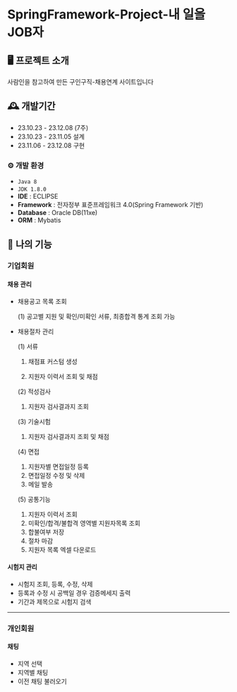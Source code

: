 # SpringFramework-Project-내 일을 JOB자


## 🖥️ 프로젝트 소개
사람인을 참고하여 만든 구인구직-채용연계 사이트입니다
<br>

## 🕰️ 개발기간
* 23.10.23 - 23.12.08 (7주)
* 23.10.23 - 23.11.05 설계
* 23.11.06 - 23.12.08 구현

### ⚙️ 개발 환경
- `Java 8`
- `JDK 1.8.0`
- **IDE** : ECLIPSE
- **Framework** : 전자정부 표준프레임워크 4.0(Spring Framework 기반)
- **Database** : Oracle DB(11xe)
- **ORM** : Mybatis

## 📌 나의 기능
### 기업회원
#### 채용 관리
- 채용공고 목록 조회

  \(1\) 공고별 지원 및 확인/미확인 서류, 최종합격 통계 조회 가능
- 채용절차 관리

  \(1\) 서류

  1. 채점표 커스텀 생성
  
  2. 지원자 이력서 조회 및 채점
  
  \(2\) 적성검사

  1. 지원자 검사결과지 조회
  
  \(3\) 기술시험

  1. 지원자 검사결과지 조회 및 채점
  
  \(4\) 면접
  1. 지원자별 면접일정 등록
  2. 면접일정 수정 및 삭제
  3. 메일 발송
  
  \(5\) 공통기능
  1. 지원자 이력서 조회
  2. 미확인/합격/불합격 영역별 지원자목록 조회
  3. 합불여부 저장
  4. 절차 마감
  5. 지원자 목록 엑셀 다운로드
#### 시험지 관리
- 시험지 조회, 등록, 수정, 삭제
- 등록과 수정 시 공백일 경우 검증메세지 출력
- 기간과 제목으로 시험지 검색

---
### 개인회원
#### 채팅
- 지역 선택
- 지역별 채팅
- 이전 채팅 불러오기
